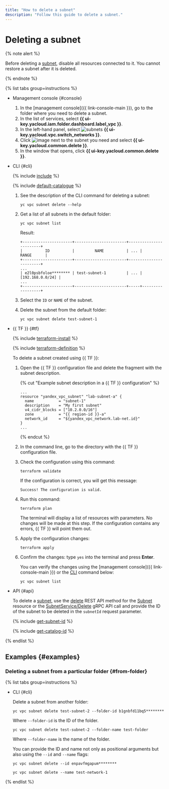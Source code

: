 ```yaml
---
title: "How to delete a subnet"
description: "Follow this guide to delete a subnet."
---
```


# Deleting a subnet

{% note alert %}

Before deleting a [subnet](../concepts/network.md#subnet), disable all resources connected to it.
You cannot restore a subnet after it is deleted.

{% endnote %}

{% list tabs group=instructions %}

- Management console {#console}

   1. In the [management console]({{ link-console-main }}), go to the folder where you need to delete a subnet.
   1. In the list of services, select **{{ ui-key.yacloud.iam.folder.dashboard.label_vpc }}**.
   1. In the left-hand panel, select ![subnets](../../_assets/console-icons/nodes-right.svg) **{{ ui-key.yacloud.vpc.switch_networks }}**.
   1. Click ![image](../../_assets/console-icons/ellipsis.svg) next to the subnet you need and select **{{ ui-key.yacloud.common.delete }}**.
   1. In the window that opens, click **{{ ui-key.yacloud.common.delete }}**.

- CLI {#cli}

   {% include [include](../../_includes/cli-install.md) %}

   {% include [default-catalogue](../../_includes/default-catalogue.md) %}

   1. See the description of the CLI command for deleting a subnet:

      ```
      yc vpc subnet delete --help
      ```

   1. Get a list of all subnets in the default folder:

      ```
      yc vpc subnet list
      ```

      Result:

      ```
      +----------------------+-----------------------+------------------------+
      |          ID          |         NAME          | ... |       RANGE      |
      +----------------------+-----------------------+------------------------+
      ...
      | e2l0psbfoloe******** | test-subnet-1         | ... | [192.168.0.0/24] |
      ...
      +----------------------+-----------------------+-----+------------------+
      ```

   1. Select the `ID` or `NAME` of the subnet.
   1. Delete the subnet from the default folder:

      ```
      yc vpc subnet delete test-subnet-1
      ```

- {{ TF }} {#tf}

   {% include [terraform-install](../../_includes/terraform-install.md) %}

   {% include [terraform-definition](../../_tutorials/_tutorials_includes/terraform-definition.md) %}

   To delete a subnet created using {{ TF }}:

   1. Open the {{ TF }} configuration file and delete the fragment with the subnet description.

      {% cut "Example subnet description in a {{ TF }} configuration" %}

      ```hcl
      ...
      resource "yandex_vpc_subnet" "lab-subnet-a" {
        name           = "subnet-1"
        description    = "My first subnet"
        v4_cidr_blocks = ["10.2.0.0/16"]
        zone           = "{{ region-id }}-a"
        network_id     = "${yandex_vpc_network.lab-net.id}"
      }
      ...
      ```

      {% endcut %}

   1. In the command line, go to the directory with the {{ TF }} configuration file.

   1. Check the configuration using this command:

      ```
      terraform validate
      ```

      If the configuration is correct, you will get this message:

      ```
      Success! The configuration is valid.
      ```

   1. Run this command:

      ```
      terraform plan
      ```

      The terminal will display a list of resources with parameters. No changes will be made at this step. If the configuration contains any errors, {{ TF }} will point them out.

   1. Apply the configuration changes:

      ```
      terraform apply
      ```

   1. Confirm the changes: type `yes` into the terminal and press **Enter**.

      You can verify the changes using the [management console]({{ link-console-main }}) or the [CLI](../../cli/quickstart.md) command below:

      ```
      yc vpc subnet list
      ```

- API {#api}

   To delete a [subnet](../concepts/network.md#subnet), use the [delete](../api-ref/Subnet/delete.md) REST API method for the [Subnet](../api-ref/Subnet/index.md) resource or the [SubnetService/Delete](../api-ref/grpc/subnet_service.md#Delete) gRPC API call and provide the ID of the subnet to be deleted in the `subnetId` request parameter.

   {% include [get-subnet-id](../../_includes/vpc/get-subnet-id.md) %}

   {% include [get-catalog-id](../../_includes/get-catalog-id.md) %}

{% endlist %}

## Examples {#examples}

### Deleting a subnet from a particular folder {#from-folder}

{% list tabs group=instructions %}

- CLI {#cli}

   Delete a subnet from another folder:

   ```
   yc vpc subnet delete test-subnet-2 --folder-id b1gnbfd11bq5********
   ```

   Where `--folder-id` is the ID of the folder.

   ```
   yc vpc subnet delete test-subnet-2 --folder-name test-folder
   ```

   Where `--folder-name` is the name of the folder.

   You can provide the ID and name not only as positional arguments but also using the `--id` and `--name` flags:

   ```
   yc vpc subnet delete --id enpavfmgapum********
   ```

   ```
   yc vpc subnet delete --name test-network-1
   ```

{% endlist %}
